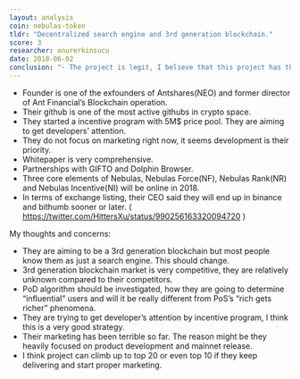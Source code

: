 ```yaml
---
layout: analysis
coin: nebulas-token
tldr: "Decentralized search engine and 3rd generation blockchain."
score: 3
researcher: onurerkinsucu
date: 2018-06-02
conclusion: "- The project is legit, I believe that this project has the potential of being a top 10 coin in CMC."
---
```


- Founder is one of the exfounders of Antshares(NEO) and former director of Ant Financial’s Blockchain operation.
- Their github is one of the most active githubs in crypto space.
- They started a incentive program with 5M$ price pool. They are aiming to get developers’ attention.
- They do not focus on marketing right now, it seems development is their priority.
- Whitepaper is very comprehensive.
- Partnerships with GIFTO and Dolphin Browser.
- Three core elements of Nebulas, Nebulas Force(NF), Nebulas Rank(NR) and Nebulas Incentive(NI) will be online in 2018.
- In terms of exchange listing, their CEO said they will end up in binance and bithumb sooner or later. ( https://twitter.com/HittersXu/status/990256163320094720 )

My thoughts and concerns:
- They are aiming to be a 3rd generation blockchain but most people know them as just a search engine. This should change.
- 3rd generation blockchain market is very competitive, they are relatively unknown compared to their competitors.
- PoD algorithm should be investigated, how they are going to determine “influential” users and will it be really different from PoS’s “rich gets richer” phenomena.
- They are trying to get developer’s attention by incentive program, I think this is a very good strategy.
- Their marketing has been terrible so far. The reason might be they heavily focused on product development and mainnet release.
- I think project can climb up to top 20 or even top 10 if they keep delivering and start proper marketing.
